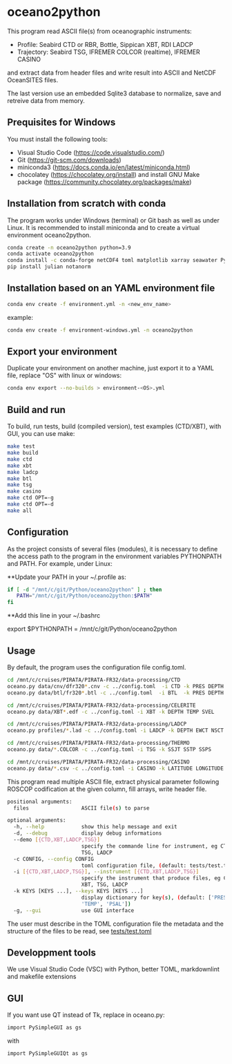 # oceano2python

This program read ASCII file(s) from oceanographic instruments:

- Profile: Seabird CTD or RBR, Bottle, Sippican XBT, RDI LADCP
- Trajectory: Seabird TSG, IFREMER COLCOR (realtime), IFREMER CASINO 

and extract data from header files and write result into ASCII and NetCDF OceanSITES files.

The last version use an embedded Sqlite3 database to normalize, save and retreive data from memory.

## Prequisites for Windows

You must install the following tools:

- Visual Studio Code (<https://code.visualstudio.com/>)
- Git (<https://git-scm.com/downloads>)
- miniconda3 (<https://docs.conda.io/en/latest/miniconda.html>)
- chocolatey (<https://chocolatey.org/install>) and install GNU Make package (<https://community.chocolatey.org/packages/make>)

## Installation from scratch with conda

The program works under Windows (terminal) or Git bash as well as under Linux. It is recommended to install miniconda and to create a virtual environment oceano2python.

``` bash
conda create -n oceano2python python=3.9
conda activate oceano2python
conda install -c conda-forge netCDF4 toml matplotlib xarray seawater PyInstaller pysimplegui
pip install julian notanorm
```
## Installation based on an YAML environment file

``` bash
conda env create -f environment.yml -n <new_env_name>
```

example:

``` bash
conda env create -f environment-windows.yml -n oceano2python
```

## Export your environment

Duplicate your environment on another machine, just export it to a YAML file, replace "OS" with linux or windows:

``` bash
conda env export --no-builds > environment-<OS>.yml
```

## Build and run

To build, run tests, build (compiled version), test examples (CTD/XBT), with GUI, you can use make:

``` bash
make test
make build
make ctd
make xbt
make ladcp
make btl
make tsg
make casino
make ctd OPT=-g   
make ctd OPT=-d
make all
```

## Configuration

As the project consists of several files (modules), it is necessary to define the access path to the program in the environment variables PYTHONPATH and PATH. 
For example, under Linux:

**Update your PATH in your ~/.profile as:
 
 ``` bash
 if [ -d "/mnt/c/git/Python/oceano2python" ] ; then
    PATH="/mnt/c/git/Python/oceano2python:$PATH"
fi
```

**Add this line in your ~/.bashrc

  export $PYTHONPATH = /mnt/c/git/Python/oceano2python

## Usage

By default, the program uses the configuration file config.toml.

``` bash
cd /mnt/c/cruises/PIRATA/PIRATA-FR32/data-processing/CTD
oceano.py data/cnv/dfr320*.cnv -c ../config.toml  -i CTD -k PRES DEPTH ETDD TEMP PSAL DENS SVEL DOX2 FLU2 FLU3 TUR3 NAVG
oceano.py data/btl/fr320*.btl -c ../config.toml  -i BTL  -k PRES DEPTH ETDD TE01 TE02 PSA1 PSA2 DO11 DO12 DO21 DO22 FLU2

cd /mnt/c/cruises/PIRATA/PIRATA-FR32/data-processing/CELERITE
oceano.py data/XBT*.edf -c ../config.toml -i XBT -k DEPTH TEMP SVEL

cd /mnt/c/cruises/PIRATA/PIRATA-FR32/data-processing/LADCP
oceano.py profiles/*.lad -c ../config.toml -i LADCP -k DEPTH EWCT NSCT

cd /mnt/c/cruises/PIRATA/PIRATA-FR32/data-processing/THERMO
oceano.py data/*.COLCOR -c ../config.toml -i TSG -k SSJT SSTP SSPS

cd /mnt/c/cruises/PIRATA/PIRATA-FR32/data-processing/CASINO
oceano.py data/*.csv -c ../config.toml -i CASINO -k LATITUDE LONGITUDE BATH SSJT SSTP SSPS
```

This program read multiple ASCII file, extract physical parameter following ROSCOP codification at the given column, fill arrays, write header file.

``` bash
positional arguments:
  files                 ASCII file(s) to parse

optional arguments:
  -h, --help            show this help message and exit
  -d, --debug           display debug informations
  --demo [{CTD,XBT,LADCP,TSG}]
                        specify the commande line for instrument, eg CTD, XBT,
                        TSG, LADCP
  -c CONFIG, --config CONFIG
                        toml configuration file, (default: tests/test.toml)
  -i [{CTD,XBT,LADCP,TSG}], --instrument [{CTD,XBT,LADCP,TSG}]
                        specify the instrument that produce files, eg CTD,
                        XBT, TSG, LADCP
  -k KEYS [KEYS ...], --keys KEYS [KEYS ...]
                        display dictionary for key(s), (default: ['PRES',
                        'TEMP', 'PSAL'])
  -g, --gui             use GUI interface
  ```

The user must describe in the TOML configuration file the metadata and the structure of the files to be read, see [tests/test.toml](https://github.com/jgrelet/oceano2python/blob/master/tests/test.toml)

## Developpment tools

We use Visual Studio Code (VSC) with Python, better TOML, markdownlint and makefile extensions

## GUI

If you want use QT instead of Tk, replace in oceano.py:

``` bash
import PySimpleGUI as gs
```

with

``` bash
import PySimpleGUIQt as gs
```
